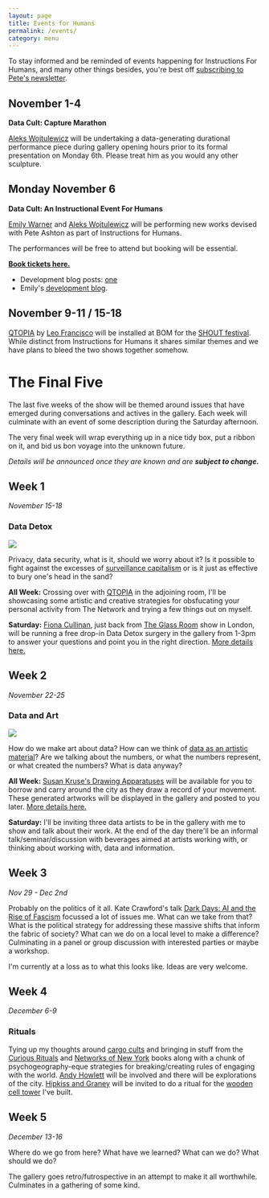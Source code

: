 ```yaml
---
layout: page
title: Events for Humans
permalink: /events/
category: menu
---
```


To stay informed and be reminded of events happening for Instructions For Humans, and many other things besides, you're best off [subscribing to Pete's newsletter](https://tinyletter.com/peteashton).

## November 1-4

**Data Cult: Capture Marathon**

[Aleks Wojtulewicz](http://a-w-a.co.uk) will be undertaking a data-generating durational performance piece during gallery opening hours prior to its formal presentation on Monday 6th. Please treat him as you would any other sculpture.

## Monday November 6

**Data Cult: An Instructional Event For Humans**

[Emily Warner](https://emily-warner.com) and [Aleks Wojtulewicz](http://a-w-a.co.uk) will be performing new works devised with Pete Ashton as part of Instructions for Humans. 

The performances will be free to attend but booking will be essential. 

**[Book tickets here.](https://www.eventbrite.co.uk/e/data-cult-an-instructional-event-for-humans-tickets-39044827129)**

- Development blog posts: [one](http://blog.peteashton.com/art/2017/11/02/ifh029/) 
- Emily's [development blog](https://ifhekw.tumblr.com).

## November 9-11 / 15-18

[QTOPIA](http://www.bom.org.uk/event/qtopia/) by [Leo Francisco](http://queerzone3000.net/) will be installed at BOM for the [SHOUT festival](http://www.shoutfestival.co.uk/whats-on/all-shows/shout-17-qtopia-leo-francisco/). While distinct from Instructions for Humans it shares similar themes and we have plans to bleed the two shows together somehow. 

# The Final Five

The last five weeks of the show will be themed around issues that have emerged during conversations and actives in the gallery. Each week will culminate with an event of some description during the Saturday afternoon. 

The very final week will wrap everything up in a nice tidy box, put a ribbon on it, and bid us bon voyage into the unknown future. 

*Details will be announced once they are known and are* ***subject to change.*** 

## Week 1

*November 15-18*

### Data Detox

![](http://instructionsforhumans.com/images/datadetox.jpg)

Privacy, data security, what is it, should we worry about it? Is it possible to fight against the excesses of [surveillance capitalism](https://en.wikipedia.org/wiki/Surveillance_capitalism) or is it just as effective to bury one's head in the sand? 

**All Week:** Crossing over with [QTOPIA](http://www.bom.org.uk/event/qtopia/) in the adjoining room, I'll be showcasing some artistic and creative strategies for obsfucating your personal activity from The Network and trying a few things out on myself. 

**Saturday:** [Fiona Cullinan](http://fionacullinan.com/projects/infosecurity/), just back from [The Glass Room](https://theglassroom.org) show in London, will be running a free drop-in Data Detox surgery in the gallery from 1-3pm to answer your questions and point you in the right direction. [More details here.](http://www.bom.org.uk/event/data-detox-surgery/) 

## Week 2

*November 22-25*

### Data and Art

![](http://instructionsforhumans.com/images/kruse1-1.jpg)


How do we make art about data? How can we think of [data as an artistic material](http://www.mitpressjournals.org/doi/abs/10.1162/LEON_a_01414)? Are we talking about the numbers, or what the numbers represent, or what created the numbers? What is data anyway? 

**All Week:** [Susan Kruse's Drawing Apparatuses](http://instructionsforhumans.com/kruse/) will be available for you to borrow and carry around the city as they draw a record of your movement. These generated artworks will be displayed in the gallery and posted to you later. [More details here.](http://instructionsforhumans.com/kruse/) 

**Saturday:** I'll be inviting three data artists to be in the gallery with me to show and talk about their work. At the end of the day there'll be an informal talk/seminar/discussion with beverages aimed at artists working with, or thinking about working with, data and information. 

## Week 3

*Nov 29 - Dec 2nd*

Probably on the politics of it all. Kate Crawford's talk [Dark Days: AI and the Rise of Fascism](https://www.youtube.com/watch?v=Dlr4O1aEJvI) focussed a lot of issues me. What can we take from that? What is the political strategy for addressing these massive shifts that inform the fabric of society? What can we do on a local level to make a difference? Culminating in a panel or group discussion with interested parties or maybe a workshop.

I'm currently at a loss as to what this looks like. Ideas are very welcome. 

## Week 4

*December 6-9*

### Rituals

Tying up my thoughts around [cargo cults](https://en.wikipedia.org/wiki/Cargo_cult) and bringing in stuff from the [Curious Rituals](http://curiousrituals.nearfuturelaboratory.com) and [Networks of New York](http://amzn.to/2tCcPU7) books along with a chunk of psychogeography-eque strategies for breaking/creating rules of engaging with the world. [Andy Howlett](http://andyhowlett.co.uk) will be involved and there will be explorations of the city. [Hipkiss and Graney](https://www.hipkissandgraney.com) will be invited to do a ritual for the [wooden cell tower](http://instructionsforhumans.com/works/) I've built.

## Week 5

*December 13-16*

Where do we go from here? What have we learned? What can we do? What should we do? 

The gallery goes retro/futrospective in an attempt to make it all worthwhile. Culminates in a gathering of some kind. 
